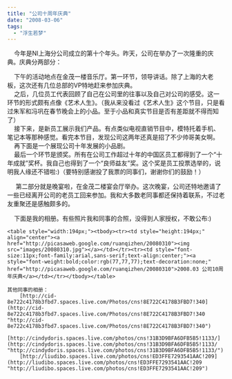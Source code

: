```yaml
---
title: "公司十周年庆典"
date: "2008-03-06"
tags: 
  - "浮生若梦"
---
```


    今年是NI上海分公司成立的第十个年头。昨天，公司在举办了一次隆重的庆典。庆典分两部分：

    下午的活动地点在金茂一楼音乐厅。第一环节，领导讲话。除了上海的大老板，这次还有几位总部的VP特地赶来参加庆典。  
    之后，几位员工代表回顾了自己在公司里的往事以及自己对公司的感受。这一环节的形式颇有点像《艺术人生》。（我从来没看过《艺术人生》这个节目，只是看过朱军和冯巩在春节晚会上的小品。至于小品和真实节目是否有差距就不得而知了）  
    接下来，是新员工展示我们产品。有点类似电视直销节目中，模特托着手机、笔记本等那种感觉。看完本节目，发现公司这两年还真是招了不少帅哥美女啊。  
    再下面是一个展现公司十年发展的小品剧。  
    最后一个环节是颁奖。所有在公司工作超过十年的中国区员工都得到了一个“十年成就”奖杯。我自己也得到了一个“良师益友”奖。这个奖是员工投票选举的，说明我人缘还不错啦:)（要特别感谢投了我票的同事们，谢谢你们的鼓励！）

     第二部分就是晚宴啦，在金茂二楼宴会厅举办。这次晚宴，公司还特地邀请了一些已经离开公司的老员工回来参加。我和大多数老同事都还保持着联系，不过老友重聚还是感触颇多的。

    下面是我的相册。有些照片我和同事的合照，没得到人家授权，不敢公布:)
```
<table style="width:194px;"><tbody><tr><td style="height:194px;" align="center"><a href="http://picasaweb.google.com/ruanqizhen/20080310"><img src="images/20080310.jpg"></a></td></tr><tr><td style="font-size:11px;font-family:arial,sans-serif;text-align:center;"><a style="font-weight:bold;color:rgb(77,77,77);text-decoration:none;" href="http://picasaweb.google.com/ruanqizhen/20080310">2008.03 公司10周年庆典</a></td></tr></tbody></table>

其他同事的相册：  
    [http://cid-8e722c4178b3fbd7.spaces.live.com/Photos/cns!8E722C4178B3FBD7!340](http://cid-8e722c4178b3fbd7.spaces.live.com/Photos/cns!8E722C4178B3FBD7!340 "http://cid-8e722c4178b3fbd7.spaces.live.com/Photos/cns!8E722C4178B3FBD7!340")  
    [http://cindydoris.spaces.live.com/photos/cns!31B3D9BFA6DFB5B5!1133/](http://cindydoris.spaces.live.com/photos/cns!31B3D9BFA6DFB5B5!1133/ "http://cindydoris.spaces.live.com/photos/cns!31B3D9BFA6DFB5B5!1133/")  
    [http://liudibo.spaces.live.com/photos/cns!ED3FFE7293541AAC!209](http://liudibo.spaces.live.com/photos/cns!ED3FFE7293541AAC!209 "http://liudibo.spaces.live.com/photos/cns!ED3FFE7293541AAC!209")  
   


```